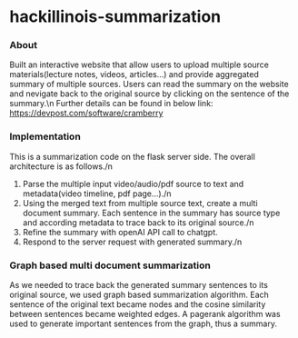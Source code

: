 # hackillinois-summarization
### About
Built an interactive website that allow users to upload multiple source materials(lecture notes, videos, articles...) and provide aggregated summary of multiple sources. Users can read the summary on the website and nevigate back to the original source by clicking on the sentence of the summary.\n
Further details can be found in below link:
https://devpost.com/software/cramberry

### Implementation
This is a summarization code on the flask server side. The overall architecture is as follows./n
1. Parse the multiple input video/audio/pdf source to text and metadata(video timeline, pdf page...)./n
2. Using the merged text from multiple source text, create a multi document summary. Each sentence in the summary has source type and according metadata to trace back to its original source./n
3. Refine the summary with openAI API call to chatgpt.
4. Respond to the server request with generated summary./n

### Graph based multi document summarization
As we needed to trace back the generated summary sentences to its original source, we used graph based summarization algorithm. Each sentence of the original text became nodes and the cosine similarity between sentences became weighted edges. A pagerank algorithm was used to generate important sentences from the graph, thus a summary.
